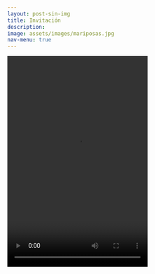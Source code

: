 ```yaml
---
layout: post-sin-img
title: Invitación
description:
image: assets/images/mariposas.jpg
nav-menu: true
---
```


<video width="320" height="480" controls>
          <source src="invitacion.mp4" type="video/mp4">
</video>
